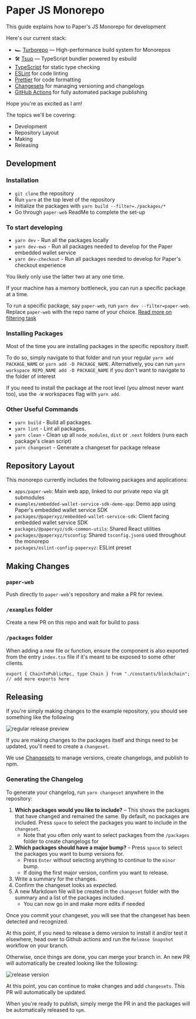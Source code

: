 # Paper JS Monorepo

This guide explains how to Paper's JS Monorepo for development

Here's our current stack:

- 🏎 [Turborepo](https://turbo.build/repo) — High-performance build system for Monorepos
- 🛠 [Tsup](https://github.com/egoist/tsup) — TypeScript bundler powered by esbuild
- [TypeScript](https://www.typescriptlang.org/) for static type checking
- [ESLint](https://eslint.org/) for code linting
- [Prettier](https://prettier.io) for code formatting
- [Changesets](https://github.com/changesets/changesets) for managing versioning and changelogs
- [GitHub Actions](https://github.com/changesets/action) for fully automated package publishing

Hope you're as excited as I am!

The topics we'll be covering:

- Development
- Repository Layout
- Making
- Releasing

## Development

### Installation

- `git clone` the repository
- Run `yarn` at the top level of the repository
- Initialize the packages with `yarn build --filter=./packages/*`
- Go through `paper-web` ReadMe to complete the set-up

### To start developing

- `yarn dev` - Run all the packages locally
- `yarn dev-ews` - Run all packages needed to develop for the Paper embedded wallet service
- `yarn dev-checkout` - Run all packages needed to develop for Paper's checkout experience

You likely only use the latter two at any one time.

If your machine has a memory bottleneck, you can run a specific package at a time.

To run a specific package, say `paper-web`, run `yarn dev --filter=paper-web`. Replace `paper-web` with the repo name of your choice. [Read more on filtering task](https://turbo.build/repo/docs/core-concepts/monorepos/filtering)

### Installing Packages

Most of the time you are installing packages in the specific repository itself.

To do so, simply navigate to that folder and run your regular `yarn add PACKAGE_NAME` or `yarn add -D PACKAGE_NAME`. Alternatively, you can run `yarn workspace REPO_NAME add -D PACKAGE_NAME` if you don't want to navigate to the folder of interest

If you need to install the package at the root level (you almost never want too), use the `-W` workspaces flag with `yarn add`.

### Other Useful Commands

- `yarn build` - Build all packages.
- `yarn lint` - Lint all packages.
- `yarn clean` - Clean up all `node_modules`, `dist` or `.next` folders (runs each package's clean script)
- `yarn changeset` - Generate a changeset for package release

## Repository Layout

This monorepo currently includes the following packages and applications:

- `apps/paper-web`: Main web app, linked to our private repo via git submodules
- `examples/embedded-wallet-service-sdk-demo-app`: Demo app using Paper's embedded wallet service SDK
- `packages/@paperxyz/embedded-wallet-service-sdk`: Client facing embedded wallet service SDK
- `packages/@paperxyz/sdk-common-utils`: Shared React utilities
- `packages/@paperxyz/tsconfig`: Shared `tsconfig.json`s used throughout the monorepo
- `packages/eslint-config-paperxyz`: ESLint preset

## Making Changes

### `paper-web`

Push directly to `paper-web`'s repository and make a PR for review.

### `/examples` folder

Create a new PR on this repo and wait for build to pass

### `/packages` folder

When adding a new file or function, ensure the component is also exported from the entry `index.tsx` file if it's meant to be exposed to some other clients.

```tsx:sdk-common-utils/src/index.tsx
export { ChainToPublicRpc, type Chain } from "./constants/blockchain";
// add more exports here
```

## Releasing

If you're simply making changes to the example repository, you should see something like the following

![regular release preview](https://user-images.githubusercontent.com/44563205/227390338-4ad76489-0d95-4c62-b4c0-d895836fbe0a.png)

If you are making changes to the packages itself and things need to be updated, you'll need to create a `changeset`.

We use [Changesets](https://github.com/changesets/changesets) to manage versions, create changelogs, and publish to npm.

### Generating the Changelog

To generate your changelog, run `yarn changeset` anywhere in the repository:

1. **Which packages would you like to include?** – This shows the packages that have changed and remained the same. By default, no packages are included. Press `space` to select the packages you want to include in the `changeset`.
   - Note that you often only want to select packages from the `/packages` folder to create changelogs for
1. **Which packages should have a major bump?** – Press `space` to select the packages you want to bump versions for.
   - Press `Enter` without selecting anything to continue to the `minor` bump.
   - If doing the first major version, confirm you want to release.
1. Write a summary for the changes.
1. Confirm the changeset looks as expected.
1. A new Markdown file will be created in the `changeset` folder with the summary and a list of the packages included.
   - You can now go in and make more edits if needed

Once you commit your changeset, you will see that the changeset has been detected and recognized.

At this point, if you need to release a demo version to install it and/or test it elsewhere, head over to Github actions and run the `Release Snapshot` workflow on your branch.

Otherwise, once things are done, you can merge your branch in. An new PR will automatically be created looking like the following:

![release version](https://user-images.githubusercontent.com/44563205/227377619-8080c41a-89a6-4e27-be5b-d82920dcc13a.png)

At this point, you can continue to make changes and add `changesets`. This PR will automatically be updated.

When you're ready to publish, simply merge the PR in and the packages will be automatically released to `npm`.
